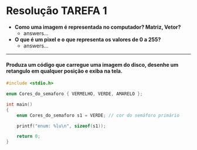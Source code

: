 # Resolução TAREFA 1

- **Como uma imagem é representada no computador? Matriz, Vetor?**
  - answers...
- **O que é um pixel e o que representa os valores de 0 a 255?**
  - answers...
----

####  Produza um código que carregue uma imagem do disco, desenhe um retangulo em qualquer posição e exiba na tela.

```c
#include <stdio.h>

enum Cores_do_semaforo { VERMELHO, VERDE, AMARELO };

int main()
{
    enum Cores_do_semaforo s1 = VERDE; // cor do semáforo primário

    printf("enum: %lu\n", sizeof(s1));

    return 0;
}
```
